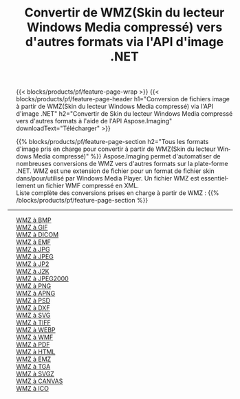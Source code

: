 ﻿---
title: Convertir de WMZ(Skin du lecteur Windows Media compressé) vers d'autres formats via l'API d'image .NET 
weight: 3920
url: /fr/net/conversion/from/wmz 
lang: fr
langdirlevel: 2
locales: zh-hans,ja,it,ru,de,es,fr,nl,id,lt,pl,pt,vi,tr,ko,zh-hant,ar,hi,th,sv,cs,uk,he
description: En utilisant Aspose.Imaging, vous pouvez facilement convertir de WMZ(Skin du lecteur Windows Media compressé) vers un autre format
---

{{< blocks/products/pf/feature-page-wrap >}}
{{< blocks/products/pf/feature-page-header h1="Conversion de fichiers image à partir de WMZ(Skin du lecteur Windows Media compressé) via l'API d'image .NET" h2="Convertir de Skin du lecteur Windows Media compressé vers d'autres formats à l'aide de l'API Aspose.Imaging" downloadText="Télécharger" >}}


{{% blocks/products/pf/feature-page-section  h2="Tous les formats d'image pris en charge pour convertir à partir de WMZ(Skin du lecteur Windows Media compressé)" %}}
Aspose.Imaging permet d'automatiser de nombreuses conversions de WMZ vers d'autres formats sur la plate-forme .NET. WMZ est une extension de fichier pour un format de fichier skin dans/pour/utilisé par Windows Media Player. Un fichier WMZ est essentiellement un fichier WMF compressé en XML.
<br/>
Liste complète des conversions prises en charge à partir de WMZ :
{{% /blocks/products/pf/feature-page-section %}}
<div class="container-fluid productfamilypage bg-gray">
    <div class="convertypes bg-gray agp-content section">
        <div class="container">
		<hr style="margin-left:-20px;"/>
		<div class="row other-converters">
		    <div class='col-md-2 other-converter remove-lp remove-rp'><a href="/imaging/fr/net/conversion/wmz-to-bmp" >WMZ à BMP</a></div><div class='col-md-2 other-converter remove-lp remove-rp'><a href="/imaging/fr/net/conversion/wmz-to-gif" >WMZ à GIF</a></div><div class='col-md-2 other-converter remove-lp remove-rp'><a href="/imaging/fr/net/conversion/wmz-to-dicom" >WMZ à DICOM</a></div><div class='col-md-2 other-converter remove-lp remove-rp'><a href="/imaging/fr/net/conversion/wmz-to-emf" >WMZ à EMF</a></div><div class='col-md-2 other-converter remove-lp remove-rp'><a href="/imaging/fr/net/conversion/wmz-to-jpg" >WMZ à JPG</a></div><div class='col-md-2 other-converter remove-lp remove-rp'><a href="/imaging/fr/net/conversion/wmz-to-jpeg" >WMZ à JPEG</a></div><div class='col-md-2 other-converter remove-lp remove-rp'><a href="/imaging/fr/net/conversion/wmz-to-jp2" >WMZ à JP2</a></div><div class='col-md-2 other-converter remove-lp remove-rp'><a href="/imaging/fr/net/conversion/wmz-to-j2k" >WMZ à J2K</a></div><div class='col-md-2 other-converter remove-lp remove-rp'><a href="/imaging/fr/net/conversion/wmz-to-jpeg2000" >WMZ à JPEG2000</a></div><div class='col-md-2 other-converter remove-lp remove-rp'><a href="/imaging/fr/net/conversion/wmz-to-png" >WMZ à PNG</a></div><div class='col-md-2 other-converter remove-lp remove-rp'><a href="/imaging/fr/net/conversion/wmz-to-apng" >WMZ à APNG</a></div><div class='col-md-2 other-converter remove-lp remove-rp'><a href="/imaging/fr/net/conversion/wmz-to-psd" >WMZ à PSD</a></div><div class='col-md-2 other-converter remove-lp remove-rp'><a href="/imaging/fr/net/conversion/wmz-to-dxf" >WMZ à DXF</a></div><div class='col-md-2 other-converter remove-lp remove-rp'><a href="/imaging/fr/net/conversion/wmz-to-svg" >WMZ à SVG</a></div><div class='col-md-2 other-converter remove-lp remove-rp'><a href="/imaging/fr/net/conversion/wmz-to-tiff" >WMZ à TIFF</a></div><div class='col-md-2 other-converter remove-lp remove-rp'><a href="/imaging/fr/net/conversion/wmz-to-webp" >WMZ à WEBP</a></div><div class='col-md-2 other-converter remove-lp remove-rp'><a href="/imaging/fr/net/conversion/wmz-to-wmf" >WMZ à WMF</a></div><div class='col-md-2 other-converter remove-lp remove-rp'><a href="/imaging/fr/net/conversion/wmz-to-pdf" >WMZ à PDF</a></div><div class='col-md-2 other-converter remove-lp remove-rp'><a href="/imaging/fr/net/conversion/wmz-to-html" >WMZ à HTML</a></div><div class='col-md-2 other-converter remove-lp remove-rp'><a href="/imaging/fr/net/conversion/wmz-to-emz" >WMZ à EMZ</a></div><div class='col-md-2 other-converter remove-lp remove-rp'><a href="/imaging/fr/net/conversion/wmz-to-tga" >WMZ à TGA</a></div><div class='col-md-2 other-converter remove-lp remove-rp'><a href="/imaging/fr/net/conversion/wmz-to-svgz" >WMZ à SVGZ</a></div><div class='col-md-2 other-converter remove-lp remove-rp'><a href="/imaging/fr/net/conversion/wmz-to-canvas" >WMZ à CANVAS</a></div><div class='col-md-2 other-converter remove-lp remove-rp'><a href="/imaging/fr/net/conversion/wmz-to-ico" >WMZ à ICO</a></div>
                </div>
        </div>
    </div>
</div>
<br/>

